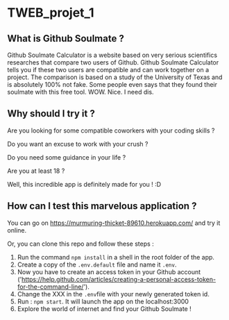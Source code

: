 # TWEB_projet_1

## What is Github Soulmate ?
Github Soulmate Calculator is a website based on very serious scientifics researches that compare two users of Github. Github Soulmate Calculator tells you if these two users are compatible and can work together on a project. The comparison is based on a study of the University of Texas and is absolutely 100% not fake. Some people even says that they found their soulmate with this free tool. WOW. Nice. I need dis. 

## Why should I try it ?  

Are you looking for some compatible coworkers with your coding skills ? 

Do you want an excuse to work with your crush  ? 

Do you need some guidance in your life ?

Are you at least 18 ?

Well, this incredible app is definitely made for you ! :D 

## How can I test this marvelous application ?

You can go on https://murmuring-thicket-89610.herokuapp.com/ and try it online.

Or, you can clone this repo and follow these steps : 

1. Run the command `npm install` in a shell in the root folder of the app. 
2. Create a copy of the `.env.default` file and name it `.env`. 
3. Now you have to create an access token in your Github account ('https://help.github.com/articles/creating-a-personal-access-token-for-the-command-line/').
4. Change the XXX in the `.env`file with your newly generated token id.
5. Run : `npm start`. It will launch the app on the localhost:3000
6. Explore the world of internet and find your Github Soulmate !